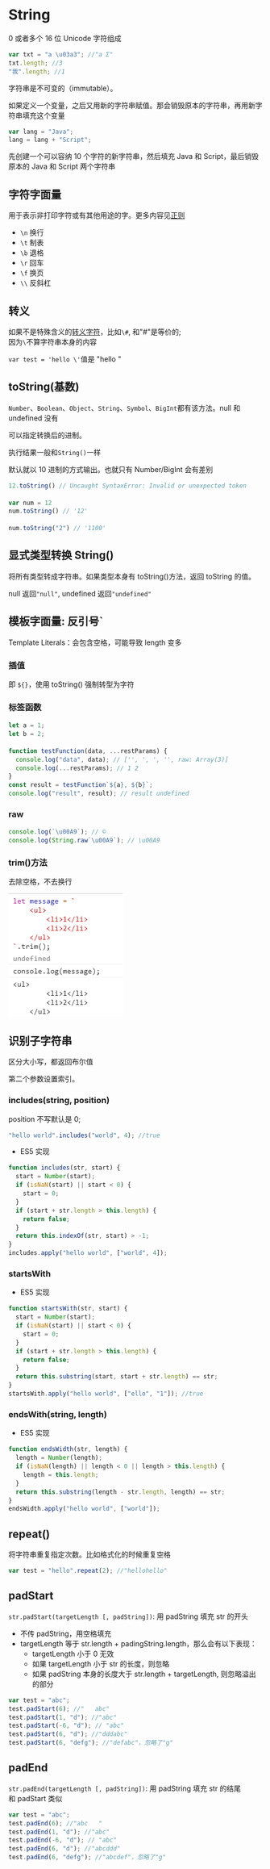 # String

0 或者多个 16 位 Unicode 字符组成

```js
var txt = "a \u03a3"; //"a Σ"
txt.length; //3
"我".length; //1
```

字符串是不可变的（immutable）。

如果定义一个变量，之后又用新的字符串赋值。那会销毁原本的字符串，再用新字符串填充这个变量

```js
var lang = "Java";
lang = lang + "Script";
```

先创建一个可以容纳 10 个字符的新字符串，然后填充 Java 和 Script，最后销毁原本的 Java 和 Script 两个字符串

## 字符字面量

用于表示非打印字符或有其他用途的字。更多内容见[正则](./030_regexp.md)

- `\n` 换行
- `\t` 制表
- `\b` 退格
- `\r` 回车
- `\f` 换页
- `\\` 反斜杠

## 转义

如果不是特殊含义的[转义字符](./030_regexp.md#常用的转义（非打印字符）)，比如`\#`, 和"#"是等价的;  
因为`\`不算字符串本身的内容

`var test = 'hello \'`值是 "hello "

## toString(基数)

`Number`、`Boolean`、`Object`、`String`、`Symbol`、`BigInt`都有该方法。null 和 undefined 没有

可以指定转换后的进制。

执行结果一般和`String()`一样

默认就以 10 进制的方式输出。也就只有 Number/BigInt 会有差别

```js
12.toString() // Uncaught SyntaxError: Invalid or unexpected token

var num = 12
num.toString() // '12'

num.toString("2") // '1100'
```

## 显式类型转换 String()

将所有类型转成字符串。如果类型本身有 toString()方法，返回 toString 的值。

null 返回`"null"`, undefined 返回`"undefined"`

## 模板字面量: 反引号`

Template Literals：会包含空格，可能导致 length 变多

### 插值

即 `${}`，使用 toString() 强制转型为字符

### 标签函数

```js
let a = 1;
let b = 2;

function testFunction(data, ...restParams) {
  console.log("data", data); // ['', ', ', '', raw: Array(3)]
  console.log(...restParams); // 1 2
}
const result = testFunction`${a}, ${b}`;
console.log("result", result); // result undefined
```

### raw

```js
console.log(`\u00A9`); // ©
console.log(String.raw`\u00A9`); // \u00A9
```

### trim()方法

去除空格，不去换行

![trim](../images/d6a6e80d2fdd1a2a239c14d3997013e3.png)

## 识别子字符串

区分大小写，都返回布尔值

第二个参数设置索引。

### includes(string, position)

position 不写默认是 0;

```js
"hello world".includes("world", 4); //true
```

- ES5 实现

```js
function includes(str, start) {
  start = Number(start);
  if (isNaN(start) || start < 0) {
    start = 0;
  }
  if (start + str.length > this.length) {
    return false;
  }
  return this.indexOf(str, start) > -1;
}
includes.apply("hello world", ["world", 4]);
```

### startsWith

- ES5 实现

```js
function startsWith(str, start) {
  start = Number(start);
  if (isNaN(start) || start < 0) {
    start = 0;
  }
  if (start + str.length > this.length) {
    return false;
  }
  return this.substring(start, start + str.length) == str;
}
startsWith.apply("hello world", ["ello", "1"]); //true
```

### endsWith(string, length)

- ES5 实现

```js
function endsWidth(str, length) {
  length = Number(length);
  if (isNaN(length) || length < 0 || length > this.length) {
    length = this.length;
  }
  return this.substring(length - str.length, length) == str;
}
endsWidth.apply("hello world", ["world"]);
```

## repeat()

将字符串重复指定次数。比如格式化的时候重复空格

```js
var test = "hello".repeat(2); //"hellohello"
```

## padStart

`str.padStart(targetLength [, padString])`: 用 padString 填充 str 的开头

- 不传 padString，用空格填充
- targetLength 等于 str.length + padingString.length，那么会有以下表现：
  - targetLength 小于 0 无效
  - 如果 targetLength 小于 str 的长度，则忽略
  - 如果 padString 本身的长度大于 str.length + targetLength, 则忽略溢出的部分

```js
var test = "abc";
test.padStart(6); //"   abc"
test.padStart(1, "d"); //"abc"
test.padStart(-6, "d"); // "abc"
test.padStart(6, "d"); //"dddabc"
test.padStart(6, "defg"); //"defabc"，忽略了"g"
```

## padEnd

`str.padEnd(targetLength [, padString])`: 用 padString 填充 str 的结尾  
和 padStart 类似

```js
var test = "abc";
test.padEnd(6); //"abc   "
test.padEnd(1, "d"); //"abc"
test.padEnd(-6, "d"); // "abc"
test.padEnd(6, "d"); //"abcddd"
test.padEnd(6, "defg"); //"abcdef"，忽略了"g"
```
